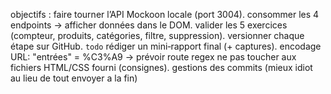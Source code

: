 objectifs :
faire tourner l’API Mockoon locale (port 3004).
consommer les 4 endpoints → afficher données dans le DOM.
valider les 5 exercices (compteur, produits, catégories, filtre, suppression).
versionner chaque étape sur GitHub.
`todo`
rédiger un mini‑rapport final (+ captures).
encodage URL: "entrées" = %C3%A9 → prévoir route regex
ne pas toucher aux fichiers HTML/CSS fourni (consignes).
gestions des commits (mieux idiot au lieu de tout envoyer a la fin)